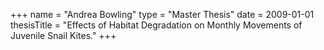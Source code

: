 +++
name = "Andrea Bowling"
type = "Master Thesis"
date = 2009-01-01
thesisTitle = "Effects of Habitat Degradation on Monthly Movements of Juvenile Snail Kites."
+++
